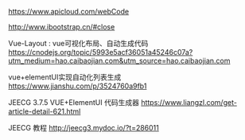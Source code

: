 https://www.apicloud.com/webCode

http://www.ibootstrap.cn/#close


Vue-Layout : vue可视化布局、自动生成代码
https://cnodejs.org/topic/5993e5acf36051a45246c07a?utm_medium=hao.caibaojian.com&utm_source=hao.caibaojian.com

vue+elementUI实现自动化列表生成
https://www.jianshu.com/p/3524760a9fb1

JEECG 3.7.5 VUE+ElementUI 代码生成器
https://www.liangzl.com/get-article-detail-621.html

JEECG 教程
http://jeecg3.mydoc.io/?t=286011